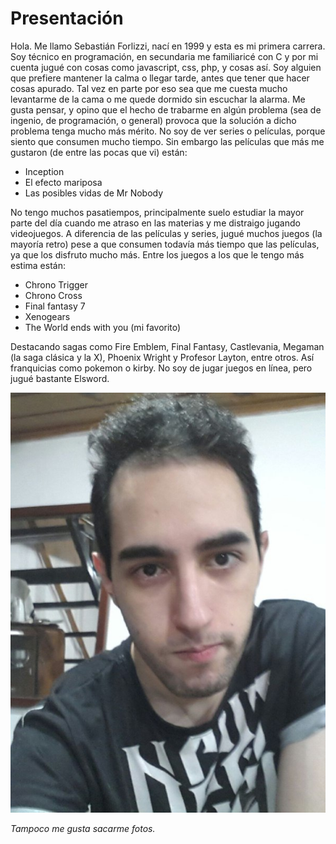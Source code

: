 # Presentación
Hola. Me llamo Sebastián Forlizzi, nací en 1999 y esta es mi primera carrera. Soy técnico en programación, en secundaria me familiaricé con C y por mi cuenta jugué con cosas como javascript, css, php, y cosas así.
Soy alguien que prefiere mantener la calma o llegar tarde, antes que tener que hacer cosas apurado. Tal vez en parte por eso sea que me cuesta mucho levantarme de la cama o me quede dormido sin escuchar la alarma. Me gusta pensar, y opino que el hecho de trabarme en algún problema (sea de ingenio, de programación, o general) provoca que la solución a dicho problema tenga mucho más mérito.
No soy de ver series o películas, porque siento que consumen mucho tiempo. Sin embargo las películas que más me gustaron (de entre las pocas que vi) están:
- Inception
- El efecto mariposa
- Las posibles vidas de Mr Nobody

No tengo muchos pasatiempos, principalmente suelo estudiar la mayor parte del día cuando me atraso en las materias y me distraigo jugando videojuegos. A diferencia de las películas y series, jugué muchos juegos (la mayoría retro) pese a que consumen todavía más tiempo que las películas, ya que los disfruto mucho más. Entre los juegos a los que le tengo más estima están:
- Chrono Trigger
- Chrono Cross
- Final fantasy 7
- Xenogears
- The World ends with you (mi favorito)

Destacando sagas como Fire Emblem, Final Fantasy, Castlevania, Megaman (la saga clásica y la X), Phoenix Wright y Profesor Layton, entre otros. Así franquicias como pokemon o kirby. No soy de jugar juegos en línea, pero jugué bastante Elsword.

![](foto.jpg)

*Tampoco me gusta sacarme fotos.*
